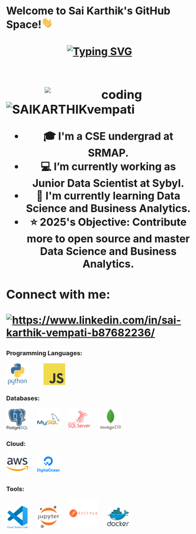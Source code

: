# Welcome to Sai Karthik's GitHub Space!<img src="https://raw.githubusercontent.com/ABSphreak/ABSphreak/master/gifs/Hi.gif" height="30" />
<!-- <img align="right" alt="GIF" height="160px" src="https://media.giphy.com/media/du3J3cXyzhj75IOgvA/giphy.gif" /> -->
<h1 align = "center">
 <a href="https://git.io/typing-svg"><img src="https://readme-typing-svg.herokuapp.com?font=Fira+Code&size=75&duration=1500&pause=600&color=0CE82B&background=000000EE&center=true&vCenter=true&multiline=true&width=1920&height=384&lines=Hello+World!;My+name+is+Sai+Karthik;Welcome+to+my+README" alt="Typing SVG" /><a/>
 <h1/>
<!-- <p align="left"> <img src="https://komarev.com/ghpvc/?username=Stapa1&label=Profile%20views&color=0e75b6&style=flat" alt="Stapa1" /> </p> -->
  
<!--<h3 align="center">Passionate about Data Science and Ios Develeopment</h3> -->
<h3><img align="right" alt="coding" width="400" src="images/Cyberpunk Gif - IceGif.gif">
<p align="left"> <img src="https://komarev.com/ghpvc/?username=SAIKARTHIKvempati&label=Profile%20views&color=0e75b6&style=flat" alt="SAIKARTHIKvempati" /> </p>
</h3>


<!-- - 🌱 I’m currently learning **Data Mining** -->

<!-- - 📫 How to reach me **manigorla7@gmail.com** -->

- 🎓 I'm a CSE undergrad at SRMAP.  
- 💻 I’m currently working as Junior Data Scientist at Sybyl. 
- 👯 I'm currently learning Data Science and Business Analytics.
- ⭐ 2025's Objective: Contribute more to open source and master Data Science and Business Analytics. 

<!-- - ⚡ Fun fact **I am a procastinator** -->


<h3 align="left">Connect with me:</h3>
<p align="left">
<a href="https://www.linkedin.com/in/sai-karthik-vempati-b87682236/" target="blank"><img align="center" src="https://raw.githubusercontent.com/rahuldkjain/github-profile-readme-generator/master/src/images/icons/Social/linked-in-alt.svg" alt="https://www.linkedin.com/in/sai-karthik-vempati-b87682236/" height="30" width="40" /></a>
</p>
<h3 align="left">Programming Languages:</h3>
<p align="left" style="display: flex; gap: 20px; align-items: center;"> 
  <a href="https://www.python.org" target="_blank" rel="noreferrer" style="margin-right: 20px;"> 
    <img src="https://github.com/devicons/devicon/blob/ca28c779441053191ff11710fe24a9e6c23690d6/icons/python/python-original-wordmark.svg" alt="Python" width="60" height="60"/> 
  </a>
  <a href="https://developer.mozilla.org/en-US/docs/Web/JavaScript" target="_blank" rel="noreferrer" style="margin-right: 20px;">
    <img src="https://raw.githubusercontent.com/devicons/devicon/master/icons/javascript/javascript-original.svg" alt="JavaScript" width="60" height="60"/> 
  </a> 
</p>

<h3 align="left">Databases:</h3>
<p align="left">
  <a style="margin-right: 20px;"> 
    <img src="https://github.com/devicons/devicon/blob/ca28c779441053191ff11710fe24a9e6c23690d6/icons/postgresql/postgresql-original-wordmark.svg" alt="PostgreSQL" width="60" height="60"/>
  </a>
  <a style="margin-right: 20px;"> 
    <img src="https://github.com/devicons/devicon/blob/ca28c779441053191ff11710fe24a9e6c23690d6/icons/mysql/mysql-original-wordmark.svg" alt="MySQL" width="60" height="60"/>
  </a>
  <a style="margin-right: 20px;">
    <img src="https://github.com/devicons/devicon/blob/ca28c779441053191ff11710fe24a9e6c23690d6/icons/microsoftsqlserver/microsoftsqlserver-plain-wordmark.svg" alt="Microsoft SQL Server" width="60" height="60"/>
  </a>
  <a style="margin-right: 20px;">
    <img src="https://github.com/devicons/devicon/blob/master/icons/mongodb/mongodb-original-wordmark.svg" alt="MongoDB" width="60" height="60"/>
  </a>
</p>

<h3 align="left">Cloud:</h3>
<p align="left">
  <a style="margin-right: 20px;">
    <img src="https://github.com/devicons/devicon/blob/master/icons/amazonwebservices/amazonwebservices-original-wordmark.svg" alt="AWS" width="60" height="60"/>
  </a>
  <a style="margin-right: 20px;">
    <img src="https://github.com/devicons/devicon/blob/master/icons/digitalocean/digitalocean-original-wordmark.svg" alt="DigitalOcean" width="60" height="60"/>
  </a>
</p>

<h3 align="left">Tools:</h3>
<p align="left">
  <a style="margin-right: 20px;">
    <img src="https://github.com/devicons/devicon/blob/master/icons/vscode/vscode-original-wordmark.svg" alt="VSCode" width="60" height="60"/>
  </a>
  <a style="margin-right: 20px;">
    <img src="https://github.com/devicons/devicon/blob/master/icons/jupyter/jupyter-original-wordmark.svg" alt="Jupyter" width="60" height="60"/>
  </a>
  <a style="margin-right: 20px;">
    <img src="https://github.com/devicons/devicon/blob/master/icons/postman/postman-original-wordmark.svg" alt="Postman" width="80" height="80"/>
  </a>
  <a style="margin-right: 20px;">
    <img src="https://github.com/devicons/devicon/blob/master/icons/docker/docker-original-wordmark.svg" alt="Docker" width="60" height="60"/>
  </a>
</p>




  
  

